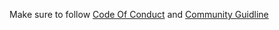 Make sure to follow [Code Of Conduct](https://github.com/OpInCo-Community/HacktoberWeek/blob/main/CODE_OF_CONDUCT.md) and [Community Guidline](https://github.com/OpInCo-Community/HacktoberWeek#contributing-guidelines)
